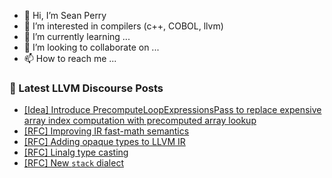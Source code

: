 - 👋 Hi, I’m Sean Perry
- 👀 I’m interested in compilers (c++, COBOL, llvm)
- 🌱 I’m currently learning ...
- 💞️ I’m looking to collaborate on ...
- 📫 How to reach me ...

<!---
s66perry/s66perry is a ✨ special ✨ repository because its `README.md` (this file) appears on your GitHub profile.
You can click the Preview link to take a look at your changes.
--->
### 📕 Latest LLVM Discourse Posts

<!-- DISCOURSE-LLVM:START -->
- [[Idea] Introduce PrecomputeLoopExpressionsPass to replace expensive array index computation with precomputed array lookup](https://discourse.llvm.org/t/idea-introduce-precomputeloopexpressionspass-to-replace-expensive-array-index-computation-with-precomputed-array-lookup/78620#post_6)
- [[RFC] Improving IR fast-math semantics](https://discourse.llvm.org/t/rfc-improving-ir-fast-math-semantics/78736#post_10)
- [[RFC] Adding opaque types to LLVM IR](https://discourse.llvm.org/t/rfc-adding-opaque-types-to-llvm-ir/65326?page=2#post_24)
- [[RFC] Linalg type casting](https://discourse.llvm.org/t/rfc-linalg-type-casting/78641#post_17)
- [[RFC] New `stack` dialect](https://discourse.llvm.org/t/rfc-new-stack-dialect/78722#post_12)
<!-- DISCOURSE-LLVM:END -->
